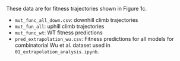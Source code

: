These data are for fitness trajectories shown in Figure 1c.
- `mut_func_all_down.csv`: downhill climb trajectories
- `mut_fun_all`: uphill climb trajectories
- `mut_func_wt`: WT fitness predictions
- `pred_extrapolation_wu.csv`: Fitness predictions for all models for combinatorial Wu et al. dataset used in `01_extrapolation_analysis.ipynb`.
